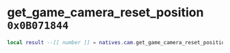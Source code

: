 # get_game_camera_reset_position `0x0B071844`

```lua
local result --[[ number ]] = natives.cam.get_game_camera_reset_position(_unk0 --[[ number ]], _unk1 --[[ number ]], _unk2 --[[ number ]], _unk3 --[[ number ]], _unk4 --[[ number ]], _unk5 --[[ number ]], _unk6 --[[ number ]])
```
